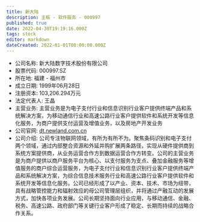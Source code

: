 ```yaml
---
title: 新大陆
description: 主板 - 软件服务 - 000997
published: true
date: 2022-04-30T19:19:16.000Z
tags: stock
editor: markdown
dateCreated: 2022-01-01T00:00:00.000Z
---
```


- 公司名称: 新大陆数字技术股份有限公司
- 股票代码: 000997.SZ
- 所在地: 福建 - 福州市
- 成立日期: 1999年06月28日
- 注册资本: 103,206.294万元
- 法定代表人: 王晶
- 主营业务: 主营业务是为电子支付行业和信息识别行业客户提供终端产品和系统解决方案，为移动通信行业和高速公路行业客户提供软件和系统开发等信息化服务，为商户提供支付运营及增值业务，以及房地产开发业务
- 公司官网: [dt.newland.com.cn](dt.newland.com.cn)
- 公司介绍: 公司专注物联网领域，有所为有所不为。聚焦条码识别和电子支付两个领域，通过内部整合资源和外延并购扩展两条路径，实现从硬件提供商到系统方案提供商，从业务运营合作方到数据运营合作方转变。公司的主营业务是为商户提供以商户服务平台为核心、以支付服务为支点、叠加金融服务等增值服务的商户综合运营服务，为电子支付行业和信息识别行业客户提供终端产品和系统解决方案，为综合信息技术服务行业和高速公路行业客户提供软件和系统开发等信息化服务。公司已经形成了以产业、资本、技术、市场为纽带，具有战略管控能力和辐射效应的母公司管理层组织，并将通过产融互动的发展方式，加快各项业务发展。公司长期坚持面向行业应用，与移动通信、金融、税务、高速公路、政府部门等关键行业客户形成了稳定、长期而持续的战略合作关系。


